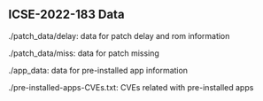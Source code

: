 ## ICSE-2022-183 Data

./patch\_data/delay: data for patch delay and rom information

./patch\_data/miss: data for patch missing

./app\_data: data for pre-installed app information

./pre-installed-apps-CVEs.txt: CVEs related with pre-installed apps
